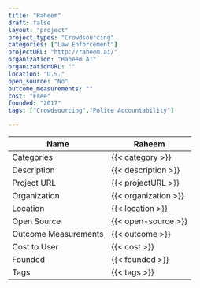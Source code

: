 ```yaml
---
title: "Raheem"
draft: false
layout: "project"
project_types: "Crowdsourcing"
categories: ["Law Enforcement"]
projectURL: "http://raheem.ai/"
organization: "Raheem AI"
organizationURL: ""
location: "U.S."
open_source: "No"
outcome_measurements: ""
cost: "Free"
founded: "2017"
tags: ["Crowdsourcing","Police Accountability"]

---
```



Name                    |  Raheem    
------------------------|----
Categories              | {{< category >}} 
Description             | {{< description >}} 
Project URL             | {{< projectURL >}} 
Organization            | {{< organization >}} 
Location                | {{< location >}} 
Open Source             | {{< open-source >}} 
Outcome Measurements    | {{< outcome >}} 
Cost to User            | {{< cost >}} 
Founded                 | {{< founded >}} 
Tags                    | {{< tags >}} 

